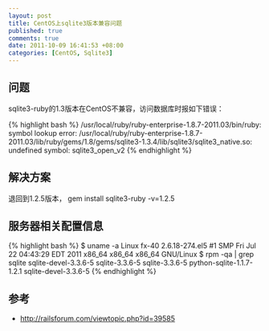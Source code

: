 ```yaml
---
layout: post
title: CentOS上sqlite3版本兼容问题
published: true
comments: true
date: 2011-10-09 16:41:53 +08:00
categories: [CentOS, Sqlite3]
---
```


问题
--------------------------------
sqlite3-ruby的1.3版本在CentOS不兼容，访问数据库时报如下错误：

{% highlight bash %}
/usr/local/ruby/ruby-enterprise-1.8.7-2011.03/bin/ruby: symbol lookup error: /usr/local/ruby/ruby-enterprise-1.8.7-2011.03/lib/ruby/gems/1.8/gems/sqlite3-1.3.4/lib/sqlite3/sqlite3_native.so: undefined symbol: sqlite3_open_v2
{% endhighlight %}

解决方案
--------------------------------
退回到1.2.5版本， gem install sqlite3-ruby -v=1.2.5

服务器相关配置信息
--------------------------------
{% highlight bash %}
$ uname -a
Linux fx-40 2.6.18-274.el5 #1 SMP Fri Jul 22 04:43:29 EDT 2011 x86_64 x86_64 x86_64 GNU/Linux
$ rpm -qa | grep sqlite
sqlite-devel-3.3.6-5
sqlite-3.3.6-5
sqlite-3.3.6-5
python-sqlite-1.1.7-1.2.1
sqlite-devel-3.3.6-5
{% endhighlight %}

参考
---------------------------
* http://railsforum.com/viewtopic.php?id=39585
